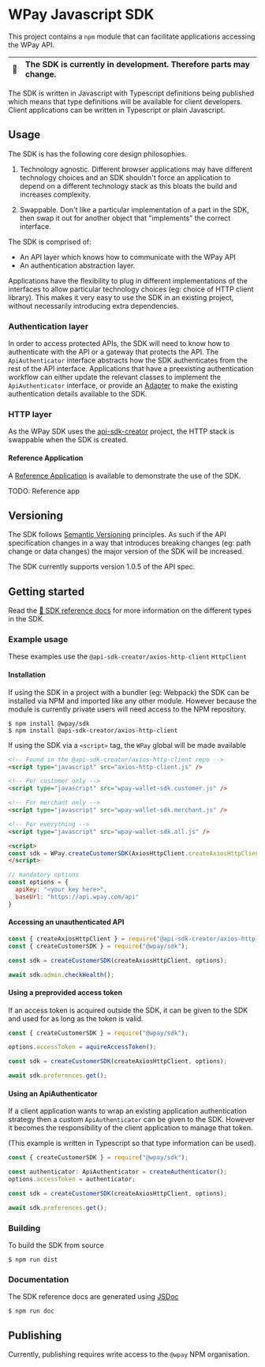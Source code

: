 # WPay Javascript SDK

This project contains a `npm` module that can facilitate applications accessing the WPay API.

| :memo: | The SDK is currently in development. Therefore parts may change. |
|--------|:-----------------------------------------------------------------|


The SDK is written in Javascript with Typescript definitions being published which means that 
type definitions will be available for client developers. Client applications can be written in 
Typescript or plain Javascript.

## Usage

The SDK is has the following core design philosophies.

1. Technology agnostic. Different browser applications may have different technology
choices and an SDK shouldn't force an application to depend on a different
technology stack as this bloats the build and increases complexity.

2. Swappable. Don't like a particular implementation of a part in the
SDK, then swap it out for another object that "implements" the correct
interface.

The SDK is comprised of:
 - An API layer which knows how to communicate with the WPay API
 - An authentication abstraction layer.

Applications have the flexibility to plug in different implementations of
the interfaces to allow particular technology choices (eg: choice of
HTTP client library). This makes it very easy to use the SDK in an
existing project, without necessarily introducing extra dependencies.

### Authentication layer

In order to access protected APIs, the SDK will need to know how to
authenticate with the API or a gateway that protects the API. The
`ApiAuthenticator` interface abstracts how the SDK authenticates from
the rest of the API interface. Applications that have a preexisting
authentication workflow can either update the relevant classes to implement the
`ApiAuthenticator` interface, or provide an [Adapter](https://en.wikipedia.org/wiki/Adapter_pattern#Java)
to make the existing authentication details available to the SDK.

### HTTP layer

As the WPay SDK uses the [api-sdk-creator](https://github.com/RedCrewOS/api-sdk-creator-js)
project, the HTTP stack is swappable when the SDK is created.

#### Reference Application

A [Reference Application]() is available to demonstrate the use of the SDK.

TODO: Reference app

## Versioning

The SDK follows [Semantic Versioning](https://semver.org/) principles.
As such if the API specification changes in a way that introduces breaking
changes (eg: path change or data changes) the major version of the SDK
will be increased.

The SDK currently supports version 1.0.5 of the API spec.

## Getting started

Read the [📘 SDK reference docs](/docs/index.html) for more information on the different types
in the SDK.

### Example usage

These examples use the `@api-sdk-creator/axios-http-client` `HttpClient`

#### Installation

If using the SDK in a project with a bundler (eg: Webpack) the SDK can be installed via NPM and imported like any other module. However because the module is currently private users will need access to the NPM repository.

```shell script
$ npm install @wpay/sdk
$ npm install @api-sdk-creator/axios-http-client
```

If using the SDK via a `<script>` tag, the `WPay` global will be made available

```html
<!-- Found in the @api-sdk-creator/axios-http-client repo -->
<script type="javascript" src="axios-http-client.js" />

<!-- For customer only -->
<script type="javascript" src="wpay-wallet-sdk.customer.js" />

<!-- For merchant only -->
<script type="javascript" src="wpay-wallet-sdk.merchant.js" />

<!-- For everything -->
<script type="javascript" src="wpay-wallet-sdk.all.js" />

<script>
const sdk = WPay.createCustomerSDK(AxiosHttpClient.createAxiosHttpClient, options);
</script>
``` 

```javascript
// mandatory options
const options = {
  apiKey: "<your key here>",
  baseUrl: "https://api.wpay.com/api"
}
```

#### Accessing an unauthenticated API

```javascript
const { createAxiosHttpClient } = require("@api-sdk-creator/axios-http-client");
const { createCustomerSDK } = require("@wpay/sdk");

const sdk = createCustomerSDK(createAxiosHttpClient, options);

await sdk.admin.checkHealth();
```

#### Using a preprovided access token

If an access token is acquired outside the SDK, it can be given to the SDK and used for as long
as the token is valid.

```javascript
const { createCustomerSDK } = require("@wpay/sdk");

options.accessToken = aquireAccessToken();

const sdk = createCustomerSDK(createAxiosHttpClient, options);

await sdk.preferences.get();
```

#### Using an ApiAuthenticator

If a client application wants to wrap an existing application authentication strategy then a
custom `ApiAuthenticator` can be given to the SDK. However it becomes the
responsibility of the client application to manage that token.

(This example is written in Typescript so that type information can be used).

```typescript
const { createCustomerSDK } = require("@wpay/sdk");

const authenticator: ApiAuthenticator = createAuthenticator();
options.accessToken = authenticator;

const sdk = createCustomerSDK(createAxiosHttpClient, options);

await sdk.preferences.get();
```

### Building

To build the SDK from source

```shell
$ npm run dist
```

### Documentation

The SDK reference docs are generated using [JSDoc](https://jsdoc.app/)

```shell
$ npm run doc
```

## Publishing

Currently, publishing requires write access to the `@wpay` NPM organisation.
